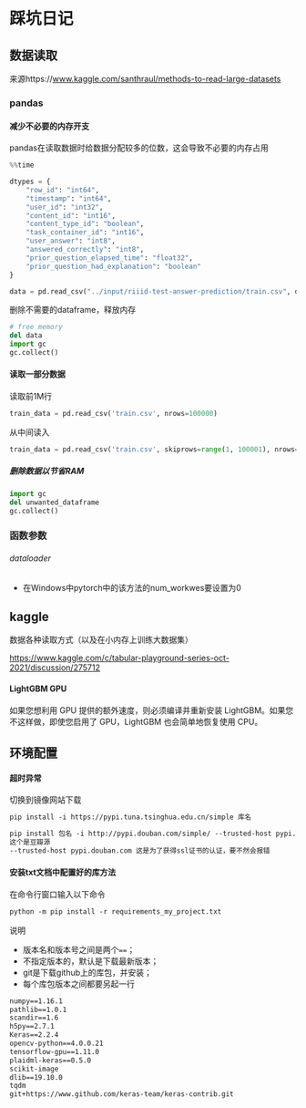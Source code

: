 # 踩坑日记

## 数据读取

来源https://www.kaggle.com/santhraul/methods-to-read-large-datasets

### pandas

#### 减少不必要的内存开支

pandas在读取数据时给数据分配较多的位数，这会导致不必要的内存占用

```python
%%time

dtypes = {
    "row_id": "int64",
    "timestamp": "int64",
    "user_id": "int32",
    "content_id": "int16",
    "content_type_id": "boolean",
    "task_container_id": "int16",
    "user_answer": "int8",
    "answered_correctly": "int8",
    "prior_question_elapsed_time": "float32", 
    "prior_question_had_explanation": "boolean"
}

data = pd.read_csv("../input/riiid-test-answer-prediction/train.csv", dtype=dtypes)
```

删除不需要的dataframe，释放内存

```python
# free memory
del data
import gc
gc.collect()
```



#### 读取一部分数据

读取前1M行

```python
train_data = pd.read_csv('train.csv', nrows=100000)
```

从中间读入

```python
train_data = pd.read_csv('train.csv', skiprows=range(1, 100001), nrows=100000)
```

##### 删除数据以节省RAM 

```python
import gc
del unwanted_dataframe
gc.collect()
```



### 函数参数

###### dataloader

- 在Windows中pytorch中的该方法的num_workwes要设置为0

## kaggle

数据各种读取方式（以及在小内存上训练大数据集）

https://www.kaggle.com/c/tabular-playground-series-oct-2021/discussion/275712

#### LightGBM GPU

如果您想利用 GPU 提供的额外速度，则必须编译并重新安装 LightGBM。如果您不这样做，即使您启用了 GPU，LightGBM 也会简单地恢复使用 CPU。



## 环境配置

#### 超时异常

切换到镜像网站下载

```tex
pip install -i https://pypi.tuna.tsinghua.edu.cn/simple 库名
```

```tex
pip install 包名 -i http://pypi.douban.com/simple/ --trusted-host pypi.douban.com
这个是豆瓣源
--trusted-host pypi.douban.com 这是为了获得ssl证书的认证，要不然会报错
```



#### 安装txt文档中配置好的库方法

在命令行窗口输入以下命令

```tex
python -m pip install -r requirements_my_project.txt
```

说明

- 版本名和版本号之间是两个`==`；
- 不指定版本的，默认是下载最新版本；
- git是下载github上的库包，并安装；
- 每个库包版本之间都要另起一行

```tex
numpy==1.16.1
pathlib==1.0.1
scandir==1.6
h5py==2.7.1
Keras==2.2.4
opencv-python==4.0.0.21
tensorflow-gpu==1.11.0
plaidml-keras==0.5.0
scikit-image
dlib==19.10.0
tqdm
git+https://www.github.com/keras-team/keras-contrib.git
```

